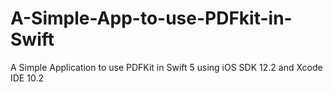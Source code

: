 # A-Simple-App-to-use-PDFkit-in-Swift
A Simple Application to use PDFKit in Swift 5 using iOS SDK 12.2 and Xcode IDE 10.2

